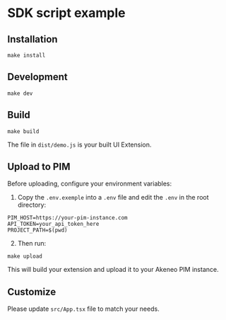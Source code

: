 # SDK script example

## Installation

```
make install
```

## Development

```
make dev
```

## Build

```
make build
```

The file in `dist/demo.js` is your built UI Extension.

## Upload to PIM

Before uploading, configure your environment variables:

1. Copy the `.env.exemple` into a `.env` file and edit the `.env`  in the root directory:
```
PIM_HOST=https://your-pim-instance.com
API_TOKEN=your_api_token_here
PROJECT_PATH=$(pwd)
```

2. Then run:
```
make upload
```

This will build your extension and upload it to your Akeneo PIM instance.

## Customize

Please update `src/App.tsx` file to match your needs.
